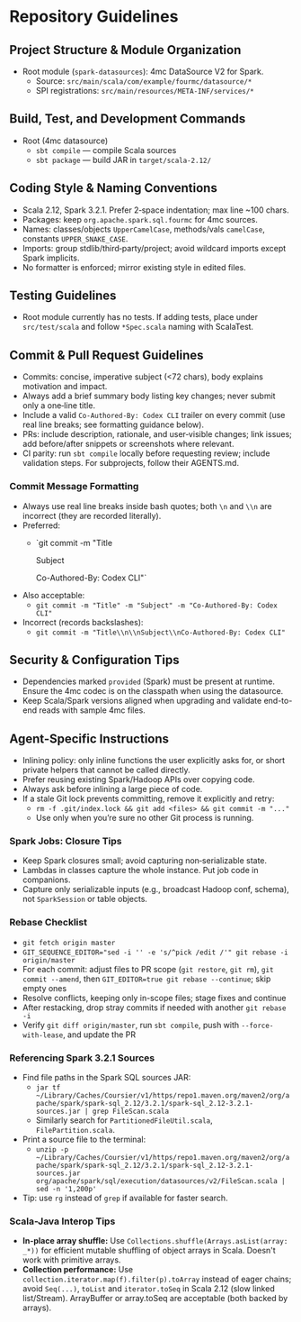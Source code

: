 # Repository Guidelines

## Project Structure & Module Organization
- Root module (`spark-datasources`): 4mc DataSource V2 for Spark.
  - Source: `src/main/scala/com/example/fourmc/datasource/*`
  - SPI registrations: `src/main/resources/META-INF/services/*`

## Build, Test, and Development Commands
- Root (4mc datasource)
  - `sbt compile` — compile Scala sources
  - `sbt package` — build JAR in `target/scala-2.12/`

## Coding Style & Naming Conventions
- Scala 2.12, Spark 3.2.1. Prefer 2‑space indentation; max line ~100 chars.
- Packages: keep `org.apache.spark.sql.fourmc` for 4mc sources.
- Names: classes/objects `UpperCamelCase`, methods/vals `camelCase`, constants `UPPER_SNAKE_CASE`.
- Imports: group stdlib/third‑party/project; avoid wildcard imports except Spark implicits.
- No formatter is enforced; mirror existing style in edited files.

## Testing Guidelines
- Root module currently has no tests. If adding tests, place under `src/test/scala` and follow `*Spec.scala` naming with ScalaTest.

## Commit & Pull Request Guidelines
- Commits: concise, imperative subject (<72 chars), body explains motivation and impact.
- Always add a brief summary body listing key changes; never submit only a one‑line title.
- Include a valid `Co-Authored-By: Codex CLI` trailer on every commit (use real line breaks; see formatting guidance below).
- PRs: include description, rationale, and user‑visible changes; link issues; add before/after snippets or screenshots where relevant.
- CI parity: run `sbt compile` locally before requesting review; include validation steps. For subprojects, follow their AGENTS.md.

### Commit Message Formatting
- Always use real line breaks inside bash quotes; both `\n` and `\\n` are incorrect (they are recorded literally).
- Preferred:
  - `git commit -m "Title

    Subject

    Co-Authored-By: Codex CLI"`
- Also acceptable:
  - `git commit -m "Title" -m "Subject" -m "Co-Authored-By: Codex CLI"`
- Incorrect (records backslashes):
  - `git commit -m "Title\\n\\nSubject\\nCo-Authored-By: Codex CLI"`

## Security & Configuration Tips
- Dependencies marked `provided` (Spark) must be present at runtime. Ensure the 4mc codec is on the classpath when using the datasource.
- Keep Scala/Spark versions aligned when upgrading and validate end-to-end reads with sample 4mc files.

## Agent-Specific Instructions
- Inlining policy: only inline functions the user explicitly asks for, or short private helpers that cannot be called directly.
- Prefer reusing existing Spark/Hadoop APIs over copying code.
- Always ask before inlining a large piece of code.
- If a stale Git lock prevents committing, remove it explicitly and retry:
  - `rm -f .git/index.lock && git add <files> && git commit -m "..."`
  - Use only when you’re sure no other Git process is running.

### Spark Jobs: Closure Tips
- Keep Spark closures small; avoid capturing non‑serializable state.
- Lambdas in classes capture the whole instance. Put job code in companions.
- Capture only serializable inputs (e.g., broadcast Hadoop conf, schema), not `SparkSession` or table objects.

### Rebase Checklist
- `git fetch origin master`
- `GIT_SEQUENCE_EDITOR="sed -i '' -e 's/^pick /edit /'" git rebase -i origin/master`
- For each commit: adjust files to PR scope (`git restore`, `git rm`), `git commit --amend`, then `GIT_EDITOR=true git rebase --continue`; skip empty ones
- Resolve conflicts, keeping only in-scope files; stage fixes and continue
- After restacking, drop stray commits if needed with another `git rebase -i`
- Verify `git diff origin/master`, run `sbt compile`, push with `--force-with-lease`, and update the PR

### Referencing Spark 3.2.1 Sources
- Find file paths in the Spark SQL sources JAR:
  - `jar tf ~/Library/Caches/Coursier/v1/https/repo1.maven.org/maven2/org/apache/spark/spark-sql_2.12/3.2.1/spark-sql_2.12-3.2.1-sources.jar | grep FileScan.scala`
  - Similarly search for `PartitionedFileUtil.scala`, `FilePartition.scala`.
- Print a source file to the terminal:
  - `unzip -p ~/Library/Caches/Coursier/v1/https/repo1.maven.org/maven2/org/apache/spark/spark-sql_2.12/3.2.1/spark-sql_2.12-3.2.1-sources.jar org/apache/spark/sql/execution/datasources/v2/FileScan.scala | sed -n '1,200p'`
- Tip: use `rg` instead of `grep` if available for faster search.

### Scala-Java Interop Tips
- **In-place array shuffle:** Use `Collections.shuffle(Arrays.asList(array: _*))` for efficient mutable shuffling of object arrays in Scala. Doesn't work with primitive arrays.
- **Collection performance:** Use `collection.iterator.map(f).filter(p).toArray` instead of eager chains; avoid `Seq(...)`, `toList` and `iterator.toSeq` in Scala 2.12 (slow linked list/Stream). ArrayBuffer or array.toSeq are acceptable (both backed by arrays).
